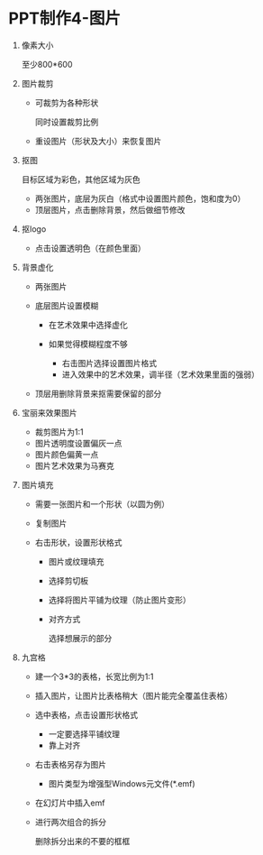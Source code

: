 # PPT制作4-图片

1. 像素大小

   至少800*600

2. 图片裁剪

   + 可裁剪为各种形状

     同时设置裁剪比例

   + 重设图片（形状及大小）来恢复图片

3. 抠图

   目标区域为彩色，其他区域为灰色

   + 两张图片，底层为灰白（格式中设置图片颜色，饱和度为0）
   + 顶层图片，点击删除背景，然后做细节修改

4. 抠logo
   + 点击设置透明色（在颜色里面）

5. 背景虚化

   + 两张图片

   + 底层图片设置模糊

     + 在艺术效果中选择虚化

     + 如果觉得模糊程度不够
       + 右击图片选择设置图片格式
       + 进入效果中的艺术效果，调半径（艺术效果里面的强弱）

   + 顶层用删除背景来抠需要保留的部分

6. 宝丽来效果图片
   + 裁剪图片为1:1
   + 图片透明度设置偏灰一点
   + 图片颜色偏黄一点
   + 图片艺术效果为马赛克

7. 图片填充

   + 需要一张图片和一个形状（以圆为例）

   + 复制图片

   + 右击形状，设置形状格式

     + 图片或纹理填充

     + 选择剪切板

     + 选择将图片平铺为纹理（防止图片变形）

     + 对齐方式

       选择想展示的部分

8. 九宫格

   + 建一个3*3的表格，长宽比例为1:1
   + 插入图片，让图片比表格稍大（图片能完全覆盖住表格）
   + 选中表格，点击设置形状格式
     + 一定要选择平铺纹理
     + 靠上对齐

   + 右击表格另存为图片

     + 图片类型为增强型Windows元文件(*.emf)

   + 在幻灯片中插入emf

   + 进行两次组合的拆分

     删除拆分出来的不要的框框

     

